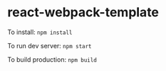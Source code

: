 # react-webpack-template

To install: `npm install`

To run dev server: `npm start`

To build production: `npm build`
